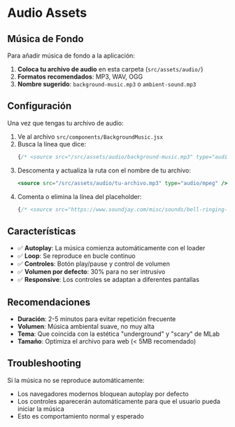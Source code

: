 # Audio Assets

## Música de Fondo

Para añadir música de fondo a la aplicación:

1. **Coloca tu archivo de audio** en esta carpeta (`src/assets/audio/`)
2. **Formatos recomendados**: MP3, WAV, OGG
3. **Nombre sugerido**: `background-music.mp3` o `ambient-sound.mp3`

## Configuración

Una vez que tengas tu archivo de audio:

1. Ve al archivo `src/components/BackgroundMusic.jsx`
2. Busca la línea que dice:
   ```jsx
   {/* <source src="/src/assets/audio/background-music.mp3" type="audio/mpeg" /> */}
   ```
3. Descomenta y actualiza la ruta con el nombre de tu archivo:
   ```jsx
   <source src="/src/assets/audio/tu-archivo.mp3" type="audio/mpeg" />
   ```
4. Comenta o elimina la línea del placeholder:
   ```jsx
   {/* <source src="https://www.soundjay.com/misc/sounds/bell-ringing-05.wav" type="audio/wav" /> */}
   ```

## Características

- ✅ **Autoplay**: La música comienza automáticamente con el loader
- ✅ **Loop**: Se reproduce en bucle continuo
- ✅ **Controles**: Botón play/pause y control de volumen
- ✅ **Volumen por defecto**: 30% para no ser intrusivo
- ✅ **Responsive**: Los controles se adaptan a diferentes pantallas

## Recomendaciones

- **Duración**: 2-5 minutos para evitar repetición frecuente
- **Volumen**: Música ambiental suave, no muy alta
- **Tema**: Que coincida con la estética "underground" y "scary" de MLab
- **Tamaño**: Optimiza el archivo para web (< 5MB recomendado)

## Troubleshooting

Si la música no se reproduce automáticamente:
- Los navegadores modernos bloquean autoplay por defecto
- Los controles aparecerán automáticamente para que el usuario pueda iniciar la música
- Esto es comportamiento normal y esperado
